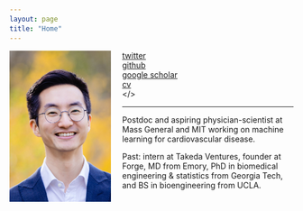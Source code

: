 ```yaml
---
layout: page 
title: "Home"
---
```


<div style="float:left;margin:0 20px 1000px 0">
   <img align="left" src="assets/erik_compressed.jpg" width="180">
</div>

<i class='fa fa-twitter fa-fw'></i>  [twitter](https://twitter.com/erikrtn) <br>
<i class='fa fa-github fa-fw'></i>  [github](https://github.com/erikr) <br>
<i class='fa fa-graduation-cap fa-fw'></i>  [google scholar](https://scholar.google.com/citations?hl=en&user=APy8nq4AAAAJ&view_op=list_works&sortby=pubdate) <br>
<i class='fa fa-file-text fa-fw'></i>  [cv](https://erikreinertsen.com/assets/er_cv.pdf) <br>
<i class='fa fa-envelope fa-fw'></i> <a id="email"></> <br> 

<script>
var email_address = "ereinertsen" + "@" + "mgh.harvard"; email_address += ".edu";
$("#email").attr("href", "mailto:" + email_address).html("email");
</script>

---

Postdoc and aspiring physician-scientist at Mass General and MIT working on machine learning for cardiovascular disease.

Past: intern at Takeda Ventures, founder at Forge, MD from Emory, PhD in biomedical engineering & statistics from Georgia Tech, and BS in bioengineering from UCLA.
